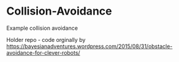 # Collision-Avoidance
Example collision avoidance

Holder repo - code orginally by https://bayesianadventures.wordpress.com/2015/08/31/obstacle-avoidance-for-clever-robots/
